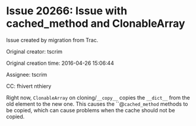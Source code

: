 # Issue 20266: Issue with cached_method and ClonableArray

Issue created by migration from Trac.

Original creator: tscrim

Original creation time: 2016-04-26 15:06:44

Assignee: tscrim

CC:  fhivert nthiery

Right now, `ClonableArray` on cloning/`__copy__` copies the `__dict__` from the old element to the new one. This causes the ``@`cached_method` methods to be copied, which can cause problems when the cache should not be copied.

